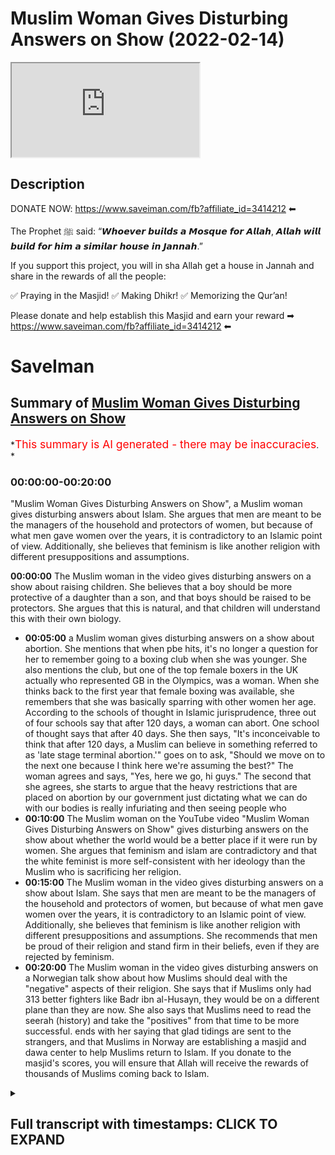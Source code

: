 # Muslim Woman Gives Disturbing Answers on Show (2022-02-14)

<iframe loading='lazy' allow='autoplay' src='https://www.youtube.com/embed/0eUfu5Wrh5E'></iframe>

## Description

DONATE NOW: <https://www.saveiman.com/fb?affiliate_id=3414212> ⬅

The Prophet ﷺ said: “𝙒𝙝𝙤𝙚𝙫𝙚𝙧 𝙗𝙪𝙞𝙡𝙙𝙨 𝙖 𝙈𝙤𝙨𝙦𝙪𝙚 𝙛𝙤𝙧 𝘼𝙡𝙡𝙖𝙝, 𝘼𝙡𝙡𝙖𝙝 𝙬𝙞𝙡𝙡 𝙗𝙪𝙞𝙡𝙙 𝙛𝙤𝙧 𝙝𝙞𝙢 𝙖 𝙨𝙞𝙢𝙞𝙡𝙖𝙧 𝙝𝙤𝙪𝙨𝙚 𝙞𝙣 𝙅𝙖𝙣𝙣𝙖𝙝.”

If you support this project, you will in sha Allah get a house in Jannah and share in the rewards of all the people:

✅ Praying in the Masjid!
✅ Making Dhikr!
✅ Memorizing the Qur’an!

Please donate and help establish this Masjid and earn your reward ➡ <https://www.saveiman.com/fb?affiliate_id=3414212> ⬅

# SaveIman

## Summary of [Muslim Woman Gives Disturbing Answers on Show](https://www.youtube.com/watch?v=0eUfu5Wrh5E)

*<span style="color:red; font-size:125%">This summary is AI generated - there may be inaccuracies</span>. *

### <a onclick="modifyYTiframeseektime('0')">00:00:00-00:20:00</a>

"Muslim Woman Gives Disturbing Answers on Show", a Muslim woman gives disturbing answers about Islam. She argues that men are meant to be the managers of the household and protectors of women, but because of what men gave women over the years, it is contradictory to an Islamic point of view. Additionally, she believes that feminism is like another religion with different presuppositions and assumptions.

**<a onclick="modifyYTiframeseektime('0')">00:00:00</a>** The Muslim woman in the video gives disturbing answers on a show about raising children. She believes that a boy should be more protective of a daughter than a son, and that boys should be raised to be protectors. She argues that this is natural, and that children will understand this with their own biology.

* **<a onclick="modifyYTiframeseektime('300')">00:05:00</a>**  a Muslim woman gives disturbing answers on a show about abortion. She mentions that when pbe hits, it's no longer a question for her to remember going to a boxing club when she was younger. She also mentions the club, but one of the top female boxers in the UK actually who represented GB in the Olympics, was a woman. When she thinks back to the first year that female boxing was available, she remembers that she was basically sparring with other women her age. According to the schools of thought in Islamic jurisprudence, three out of four schools say that after 120 days, a woman can abort. One school of thought says that after 40 days. She then says, "It's inconceivable to think that after 120 days, a Muslim can believe in something referred to as 'late stage terminal abortion.'"  goes on to ask, "Should we move on to the next one because I think here we're assuming the best?" The woman agrees and says, "Yes, here we go, hi guys." The second that she agrees, she starts to argue that the heavy restrictions that are placed on abortion by our government just dictating what we can do with our bodies is really infuriating and then seeing people who
* **<a onclick="modifyYTiframeseektime('600')">00:10:00</a>** The Muslim woman on the YouTube video "Muslim Woman Gives Disturbing Answers on Show" gives disturbing answers on the show about whether the world would be a better place if it were run by women. She argues that feminism and islam are contradictory and that the white feminist is more self-consistent with her ideology than the Muslim who is sacrificing her religion.
* **<a onclick="modifyYTiframeseektime('900')">00:15:00</a>** The Muslim woman in the video gives disturbing answers on a show about Islam. She says that men are meant to be the managers of the household and protectors of women, but because of what men gave women over the years, it is contradictory to an Islamic point of view. Additionally, she believes that feminism is like another religion with different presuppositions and assumptions. She recommends that men be proud of their religion and stand firm in their beliefs, even if they are rejected by feminism.
* **<a onclick="modifyYTiframeseektime('1200')">00:20:00</a>** The Muslim woman in the video gives disturbing answers on a Norwegian talk show about how Muslims should deal with the "negative" aspects of their religion. She says that if Muslims only had 313 better fighters like Badr ibn al-Husayn, they would be on a different plane than they are now. She also says that Muslims need to read the seerah (history) and take the "positives" from that time to be more successful.  ends with her saying that glad tidings are sent to the strangers, and that Muslims in Norway are establishing a masjid and dawa center to help Muslims return to Islam. If you donate to the masjid's scores, you will ensure that Allah will receive the rewards of thousands of Muslims coming back to Islam.

<details><summary><h2>Full transcript with timestamps: CLICK TO EXPAND</h2></summary>

<a onclick="modifyYTiframeseektime('0')">0:00:00</a> muslims in norway are now establishing a  
<a onclick="modifyYTiframeseektime('2')">0:00:02</a> masjid and dawa center to enhance the  
<a onclick="modifyYTiframeseektime('4')">0:00:04</a> norwegian dawah if you donate to this  
<a onclick="modifyYTiframeseektime('6')">0:00:06</a> cause you will ensure allah reap the  
<a onclick="modifyYTiframeseektime('8')">0:00:08</a> rewards of thousands of muslims coming  
<a onclick="modifyYTiframeseektime('11')">0:00:11</a> back to islam and many of those who  
<a onclick="modifyYTiframeseektime('13')">0:00:13</a> become dwight and invite to islam so  
<a onclick="modifyYTiframeseektime('15')">0:00:15</a> click the link and donate now and share  
<a onclick="modifyYTiframeseektime('18')">0:00:18</a> the video for extra rewards  
<a onclick="modifyYTiframeseektime('26')">0:00:26</a> Music  
<a onclick="modifyYTiframeseektime('28')">0:00:28</a> i'm here with big g and a plus  
<a onclick="modifyYTiframeseektime('32')">0:00:32</a> yes okay  
<a onclick="modifyYTiframeseektime('35')">0:00:35</a> and here as well big h of course with  
<a onclick="modifyYTiframeseektime('38')">0:00:38</a> you guys where is he  
<a onclick="modifyYTiframeseektime('40')">0:00:40</a> Laughter  
<a onclick="modifyYTiframeseektime('42')">0:00:42</a> today we're going to be reacting to a  
<a onclick="modifyYTiframeseektime('44')">0:00:44</a> video which i came across which has many  
<a onclick="modifyYTiframeseektime('45')">0:00:45</a> many views uh about seven million  
<a onclick="modifyYTiframeseektime('48')">0:00:48</a> actually i was surprised i didn't come  
<a onclick="modifyYTiframeseektime('49')">0:00:49</a> across this video or that no one sent it  
<a onclick="modifyYTiframeseektime('51')">0:00:51</a> to me before i think we were all  
<a onclick="modifyYTiframeseektime('52')">0:00:52</a> surprised actually because this video  
<a onclick="modifyYTiframeseektime('53')">0:00:53</a> was quite interesting it is actually  
<a onclick="modifyYTiframeseektime('54')">0:00:54</a> yeah not least because there was  
<a onclick="modifyYTiframeseektime('56')">0:00:56</a> actually a muslim representative  
<a onclick="modifyYTiframeseektime('59')">0:00:59</a> did she represent  
<a onclick="modifyYTiframeseektime('60')">0:01:00</a> exactly this is the question right there  
<a onclick="modifyYTiframeseektime('62')">0:01:02</a> was a muslim woman there who at least  
<a onclick="modifyYTiframeseektime('64')">0:01:04</a> looked like a muslim but did not sound  
<a onclick="modifyYTiframeseektime('66')">0:01:06</a> like one  
<a onclick="modifyYTiframeseektime('67')">0:01:07</a> who was answering these questions and  
<a onclick="modifyYTiframeseektime('69')">0:01:09</a> the way this this program works the  
<a onclick="modifyYTiframeseektime('70')">0:01:10</a> spectrum is that they've asked these  
<a onclick="modifyYTiframeseektime('72')">0:01:12</a> questions and then they would stand  
<a onclick="modifyYTiframeseektime('74')">0:01:14</a> on a spectrum  
<a onclick="modifyYTiframeseektime('75')">0:01:15</a> okay on whether they agree  
<a onclick="modifyYTiframeseektime('78')">0:01:18</a> or to what extent they agree and or  
<a onclick="modifyYTiframeseektime('79')">0:01:19</a> disagree  
<a onclick="modifyYTiframeseektime('80')">0:01:20</a> and so there are there are a few  
<a onclick="modifyYTiframeseektime('82')">0:01:22</a> questions here that were asked i think  
<a onclick="modifyYTiframeseektime('83')">0:01:23</a> which are person into the public  
<a onclick="modifyYTiframeseektime('84')">0:01:24</a> discourse which we want to react to so  
<a onclick="modifyYTiframeseektime('87')">0:01:27</a> let's let's look at the first thing  
<a onclick="modifyYTiframeseektime('89')">0:01:29</a> that i i felt was um  
<a onclick="modifyYTiframeseektime('92')">0:01:32</a> pretty important  
<a onclick="modifyYTiframeseektime('95')">0:01:35</a> i actually don't want kids but if i were  
<a onclick="modifyYTiframeseektime('97')">0:01:37</a> to decide to do that i would want them  
<a onclick="modifyYTiframeseektime('100')">0:01:40</a> to to grow up in that environment where  
<a onclick="modifyYTiframeseektime('102')">0:01:42</a> there's no difference between you two  
<a onclick="modifyYTiframeseektime('104')">0:01:44</a> you don't have like a curfew that she  
<a onclick="modifyYTiframeseektime('106')">0:01:46</a> doesn't have or vice versa so hijab what  
<a onclick="modifyYTiframeseektime('109')">0:01:49</a> do you think about that because that's  
<a onclick="modifyYTiframeseektime('109')">0:01:49</a> something a bit you know i would say  
<a onclick="modifyYTiframeseektime('111')">0:01:51</a> well close to all of our hearts but you  
<a onclick="modifyYTiframeseektime('113')">0:01:53</a> know to see a muslim woman um saying  
<a onclick="modifyYTiframeseektime('115')">0:01:55</a> what she said or moving to where she  
<a onclick="modifyYTiframeseektime('117')">0:01:57</a> moved was it the right move  
<a onclick="modifyYTiframeseektime('118')">0:01:58</a> no i don't i don't think it was the  
<a onclick="modifyYTiframeseektime('120')">0:02:00</a> right move but um we can employ hosni  
<a onclick="modifyYTiframeseektime('122')">0:02:02</a> van here or the  
<a onclick="modifyYTiframeseektime('123')">0:02:03</a> thinking good because at this point in  
<a onclick="modifyYTiframeseektime('125')">0:02:05</a> time you can see that generically i mean  
<a onclick="modifyYTiframeseektime('128')">0:02:08</a> when you're raising boys and girls there  
<a onclick="modifyYTiframeseektime('129')">0:02:09</a> are not that many differences in the way  
<a onclick="modifyYTiframeseektime('131')">0:02:11</a> that you're going to raise both of them  
<a onclick="modifyYTiframeseektime('132')">0:02:12</a> in fact there are many rules in islam  
<a onclick="modifyYTiframeseektime('134')">0:02:14</a> which indicate that you should be equal  
<a onclick="modifyYTiframeseektime('136')">0:02:16</a> in gifts  
<a onclick="modifyYTiframeseektime('137')">0:02:17</a> and time spent and your love that you  
<a onclick="modifyYTiframeseektime('139')">0:02:19</a> have for both boys and girls so  
<a onclick="modifyYTiframeseektime('141')">0:02:21</a> generically i mean  
<a onclick="modifyYTiframeseektime('142')">0:02:22</a> uh i don't think it's wrong however  
<a onclick="modifyYTiframeseektime('144')">0:02:24</a> there are obviously differences  
<a onclick="modifyYTiframeseektime('146')">0:02:26</a> especially as boys and girls become  
<a onclick="modifyYTiframeseektime('148')">0:02:28</a> closer to puberty  
<a onclick="modifyYTiframeseektime('149')">0:02:29</a> and become closer to adulthood so  
<a onclick="modifyYTiframeseektime('152')">0:02:32</a> that's what i would say like for for  
<a onclick="modifyYTiframeseektime('153')">0:02:33</a> instance  
<a onclick="modifyYTiframeseektime('155')">0:02:35</a> a boy now who's becoming a man has to  
<a onclick="modifyYTiframeseektime('158')">0:02:38</a> start thinking about protection the  
<a onclick="modifyYTiframeseektime('159')">0:02:39</a> protective role that they would have  
<a onclick="modifyYTiframeseektime('162')">0:02:42</a> this is something we believe in we  
<a onclick="modifyYTiframeseektime('163')">0:02:43</a> believe that for example a boy a son and  
<a onclick="modifyYTiframeseektime('165')">0:02:45</a> a daughter  
<a onclick="modifyYTiframeseektime('166')">0:02:46</a> knowing that the son has advantages  
<a onclick="modifyYTiframeseektime('169')">0:02:49</a> which are anatomical in nature  
<a onclick="modifyYTiframeseektime('171')">0:02:51</a> clearly you would you would guide the  
<a onclick="modifyYTiframeseektime('172')">0:02:52</a> sun to be protective of over the  
<a onclick="modifyYTiframeseektime('174')">0:02:54</a> daughter in a way that you wouldn't tell  
<a onclick="modifyYTiframeseektime('176')">0:02:56</a> the daughter to be protective over the  
<a onclick="modifyYTiframeseektime('178')">0:02:58</a> sun i don't know how to accent do you  
<a onclick="modifyYTiframeseektime('180')">0:03:00</a> agree with uh with that no exactly even  
<a onclick="modifyYTiframeseektime('182')">0:03:02</a> biologically that follows you know i've  
<a onclick="modifyYTiframeseektime('184')">0:03:04</a> had a discussion with feminists in the  
<a onclick="modifyYTiframeseektime('185')">0:03:05</a> park as well you know it's it's it's sad  
<a onclick="modifyYTiframeseektime('187')">0:03:07</a> you know for them to deny their own  
<a onclick="modifyYTiframeseektime('188')">0:03:08</a> biology you know and we're not talking  
<a onclick="modifyYTiframeseektime('190')">0:03:10</a> about exceptions they'll come and say oh  
<a onclick="modifyYTiframeseektime('191')">0:03:11</a> but if there's a woman that's a  
<a onclick="modifyYTiframeseektime('192')">0:03:12</a> kickboxer we're not talking about that  
<a onclick="modifyYTiframeseektime('193')">0:03:13</a> you know it's it's the duty of the male  
<a onclick="modifyYTiframeseektime('196')">0:03:16</a> and like allah says men are the  
<a onclick="modifyYTiframeseektime('197')">0:03:17</a> maintainers and practices of women  
<a onclick="modifyYTiframeseektime('198')">0:03:18</a> period if the one who created me said  
<a onclick="modifyYTiframeseektime('200')">0:03:20</a> that there's there's nothing else that  
<a onclick="modifyYTiframeseektime('201')">0:03:21</a> needs to be loved that's what i was  
<a onclick="modifyYTiframeseektime('203')">0:03:23</a> saying without delving in too much  
<a onclick="modifyYTiframeseektime('206')">0:03:26</a> yeah i was gonna say that if if i was to  
<a onclick="modifyYTiframeseektime('209')">0:03:29</a> push back and play devil's advocate i  
<a onclick="modifyYTiframeseektime('212')">0:03:32</a> would say okay but here we're talking  
<a onclick="modifyYTiframeseektime('214')">0:03:34</a> about kids  
<a onclick="modifyYTiframeseektime('215')">0:03:35</a> should you not be bringing them all up  
<a onclick="modifyYTiframeseektime('217')">0:03:37</a> as protectors should they not all be  
<a onclick="modifyYTiframeseektime('220')">0:03:40</a> exposed to that no what's the definition  
<a onclick="modifyYTiframeseektime('221')">0:03:41</a> protected  
<a onclick="modifyYTiframeseektime('222')">0:03:42</a> look firstly if i have a daughter and  
<a onclick="modifyYTiframeseektime('224')">0:03:44</a> have a son i'll both tell them both how  
<a onclick="modifyYTiframeseektime('227')">0:03:47</a> to protect myself and i'm sure even your  
<a onclick="modifyYTiframeseektime('229')">0:03:49</a> could you send them to bjj you know so  
<a onclick="modifyYTiframeseektime('232')">0:03:52</a> even though you're  
<a onclick="modifyYTiframeseektime('233')">0:03:53</a> against this but in your life you  
<a onclick="modifyYTiframeseektime('235')">0:03:55</a> practice like you take your daughter and  
<a onclick="modifyYTiframeseektime('237')">0:03:57</a> your son to bjj however let's be real  
<a onclick="modifyYTiframeseektime('239')">0:03:59</a> here that when they grow up yeah that we  
<a onclick="modifyYTiframeseektime('241')">0:04:01</a> need to be real with them and tell them  
<a onclick="modifyYTiframeseektime('243')">0:04:03</a> you know and i'm sure they would realize  
<a onclick="modifyYTiframeseektime('244')">0:04:04</a> that with their own biology they'll  
<a onclick="modifyYTiframeseektime('245')">0:04:05</a> understand that a man is tend to be more  
<a onclick="modifyYTiframeseektime('247')">0:04:07</a> stronger and their brother is there to  
<a onclick="modifyYTiframeseektime('248')">0:04:08</a> protect you  
<a onclick="modifyYTiframeseektime('249')">0:04:09</a> why should we be afraid of that that's  
<a onclick="modifyYTiframeseektime('251')">0:04:11</a> why i would say that and you know on  
<a onclick="modifyYTiframeseektime('252')">0:04:12</a> this point you know i take my child to i  
<a onclick="modifyYTiframeseektime('255')">0:04:15</a> would do we do everything with like in  
<a onclick="modifyYTiframeseektime('257')">0:04:17</a> terms of self defense my two i've got  
<a onclick="modifyYTiframeseektime('258')">0:04:18</a> two daughters as you know but the thing  
<a onclick="modifyYTiframeseektime('261')">0:04:21</a> is  
<a onclick="modifyYTiframeseektime('262')">0:04:22</a> i do that now when she's very young and  
<a onclick="modifyYTiframeseektime('264')">0:04:24</a> prepubescent and the same thing with my  
<a onclick="modifyYTiframeseektime('266')">0:04:26</a> son but the moment puberty kicks in i  
<a onclick="modifyYTiframeseektime('268')">0:04:28</a> mean people don't realize the effect of  
<a onclick="modifyYTiframeseektime('269')">0:04:29</a> testosterone when testosterone comes  
<a onclick="modifyYTiframeseektime('272')">0:04:32</a> into the picture i mean it's changing it  
<a onclick="modifyYTiframeseektime('275')">0:04:35</a> actually increases muscle mass by up to  
<a onclick="modifyYTiframeseektime('277')">0:04:37</a> fifty percent  
<a onclick="modifyYTiframeseektime('279')">0:04:39</a> fifty five zero percent  
<a onclick="modifyYTiframeseektime('281')">0:04:41</a> so now you know this is very interesting  
<a onclick="modifyYTiframeseektime('285')">0:04:45</a> you see children right when they grow  
<a onclick="modifyYTiframeseektime('287')">0:04:47</a> older and you see how like for example  
<a onclick="modifyYTiframeseektime('289')">0:04:49</a> girls versus boys before the pubescent  
<a onclick="modifyYTiframeseektime('291')">0:04:51</a> stage girls can sometimes really  
<a onclick="modifyYTiframeseektime('293')">0:04:53</a> dominate boys because they don't there's  
<a onclick="modifyYTiframeseektime('295')">0:04:55</a> no like testosterone advantage and these  
<a onclick="modifyYTiframeseektime('298')">0:04:58</a> kind of things you see that very it's  
<a onclick="modifyYTiframeseektime('299')">0:04:59</a> very often um very common but then when  
<a onclick="modifyYTiframeseektime('302')">0:05:02</a> when pbe hits that's no longer a  
<a onclick="modifyYTiframeseektime('303')">0:05:03</a> question i remember i remember going to  
<a onclick="modifyYTiframeseektime('305')">0:05:05</a> a boxing club when i was younger i want  
<a onclick="modifyYTiframeseektime('306')">0:05:06</a> to mention the club but one of the top  
<a onclick="modifyYTiframeseektime('308')">0:05:08</a> female boxers in the uk actually who  
<a onclick="modifyYTiframeseektime('310')">0:05:10</a> represented gb in  
<a onclick="modifyYTiframeseektime('312')">0:05:12</a> the olympics okay  
<a onclick="modifyYTiframeseektime('314')">0:05:14</a> when i think the first year they had  
<a onclick="modifyYTiframeseektime('316')">0:05:16</a> female boxing yeah  
<a onclick="modifyYTiframeseektime('318')">0:05:18</a> she was basically sparring she was a  
<a onclick="modifyYTiframeseektime('320')">0:05:20</a> woman she was part of the 14 year old  
<a onclick="modifyYTiframeseektime('321')">0:05:21</a> boys  
<a onclick="modifyYTiframeseektime('323')">0:05:23</a> 13 14 year olds yeah eights and your  
<a onclick="modifyYTiframeseektime('324')">0:05:24</a> nines she would be inconceivable to put  
<a onclick="modifyYTiframeseektime('327')">0:05:27</a> her in with you know a 21 year old or  
<a onclick="modifyYTiframeseektime('330')">0:05:30</a> something like that  
<a onclick="modifyYTiframeseektime('332')">0:05:32</a> who's her weight or equal weight because  
<a onclick="modifyYTiframeseektime('334')">0:05:34</a> the advantages are so well described  
<a onclick="modifyYTiframeseektime('336')">0:05:36</a> then everyone knows in in that industry  
<a onclick="modifyYTiframeseektime('338')">0:05:38</a> that it would be so disadvantageous for  
<a onclick="modifyYTiframeseektime('339')">0:05:39</a> them okay should we move on to the next  
<a onclick="modifyYTiframeseektime('341')">0:05:41</a> one because i think here we're assuming  
<a onclick="modifyYTiframeseektime('342')">0:05:42</a> the best  
<a onclick="modifyYTiframeseektime('353')">0:05:53</a> oh here we go hi guys  
<a onclick="modifyYTiframeseektime('358')">0:05:58</a> second that i agree with that statement  
<a onclick="modifyYTiframeseektime('360')">0:06:00</a> but i feel like the heavy restrictions  
<a onclick="modifyYTiframeseektime('363')">0:06:03</a> that are placed on it by our government  
<a onclick="modifyYTiframeseektime('365')">0:06:05</a> just dictating what we can do with our  
<a onclick="modifyYTiframeseektime('366')">0:06:06</a> bodies is really infuriating and then  
<a onclick="modifyYTiframeseektime('368')">0:06:08</a> seeing people who have kids and resent  
<a onclick="modifyYTiframeseektime('370')">0:06:10</a> it for the rest of their lives and  
<a onclick="modifyYTiframeseektime('372')">0:06:12</a> raising children that they never wanted  
<a onclick="modifyYTiframeseektime('374')">0:06:14</a> it's frustrating and so do you think  
<a onclick="modifyYTiframeseektime('376')">0:06:16</a> that those parents that are struggling  
<a onclick="modifyYTiframeseektime('378')">0:06:18</a> with raising their children that they  
<a onclick="modifyYTiframeseektime('379')">0:06:19</a> didn't have the option for adoption or  
<a onclick="modifyYTiframeseektime('382')">0:06:22</a> other ways it depends like for a lot of  
<a onclick="modifyYTiframeseektime('385')">0:06:25</a> cultures adoption is not okay so as you  
<a onclick="modifyYTiframeseektime('387')">0:06:27</a> guys saw she was strongly agreeing with  
<a onclick="modifyYTiframeseektime('390')">0:06:30</a> abortion but we know this just to make  
<a onclick="modifyYTiframeseektime('391')">0:06:31</a> this clear  
<a onclick="modifyYTiframeseektime('392')">0:06:32</a> that according to the the schools of  
<a onclick="modifyYTiframeseektime('394')">0:06:34</a> thought in islamic jurisprudence three  
<a onclick="modifyYTiframeseektime('396')">0:06:36</a> out of four schools say  
<a onclick="modifyYTiframeseektime('398')">0:06:38</a> that after 120 days i mean up to 120  
<a onclick="modifyYTiframeseektime('401')">0:06:41</a> days you can abort  
<a onclick="modifyYTiframeseektime('403')">0:06:43</a> in certain circumstances not not all  
<a onclick="modifyYTiframeseektime('405')">0:06:45</a> circumstances and one school of thought  
<a onclick="modifyYTiframeseektime('407')">0:06:47</a> says 40 days  
<a onclick="modifyYTiframeseektime('408')">0:06:48</a> it's inconceivable to think that after  
<a onclick="modifyYTiframeseektime('411')">0:06:51</a> 120 days that a muslim  
<a onclick="modifyYTiframeseektime('414')">0:06:54</a> can believe in something referred to as  
<a onclick="modifyYTiframeseektime('416')">0:06:56</a> late stage terminal abortion  
<a onclick="modifyYTiframeseektime('419')">0:06:59</a> which is as you know in in america in  
<a onclick="modifyYTiframeseektime('422')">0:07:02</a> different parts of the western world and  
<a onclick="modifyYTiframeseektime('423')">0:07:03</a> different parts of the world can go up  
<a onclick="modifyYTiframeseektime('425')">0:07:05</a> to six months which if you've ever seen  
<a onclick="modifyYTiframeseektime('427')">0:07:07</a> a child a child can survive in six  
<a onclick="modifyYTiframeseektime('429')">0:07:09</a> months the way they take and we couldn't  
<a onclick="modifyYTiframeseektime('431')">0:07:11</a> even put this like as a picture of you  
<a onclick="modifyYTiframeseektime('433')">0:07:13</a> know a video how they actually extract  
<a onclick="modifyYTiframeseektime('436')">0:07:16</a> and cut up a baby that's five months old  
<a onclick="modifyYTiframeseektime('438')">0:07:18</a> literally a viable child a viable when i  
<a onclick="modifyYTiframeseektime('441')">0:07:21</a> say viable i'm talking about living it  
<a onclick="modifyYTiframeseektime('443')">0:07:23</a> has a pulse it has a heart it has organs  
<a onclick="modifyYTiframeseektime('445')">0:07:25</a> it has a brain it can  
<a onclick="modifyYTiframeseektime('448')">0:07:28</a> it can  
<a onclick="modifyYTiframeseektime('448')">0:07:28</a> it has a nervous system you killed this  
<a onclick="modifyYTiframeseektime('451')">0:07:31</a> child practically  
<a onclick="modifyYTiframeseektime('453')">0:07:33</a> you're saying that a woman should have  
<a onclick="modifyYTiframeseektime('454')">0:07:34</a> the right to do this  
<a onclick="modifyYTiframeseektime('456')">0:07:36</a> on what grounds do you think this is  
<a onclick="modifyYTiframeseektime('457')">0:07:37</a> commensurate with the islamic teaching  
<a onclick="modifyYTiframeseektime('459')">0:07:39</a> to be honest i believe this it's it's  
<a onclick="modifyYTiframeseektime('460')">0:07:40</a> just based on nothing no rationale no  
<a onclick="modifyYTiframeseektime('462')">0:07:42</a> logic it's just basically  
<a onclick="modifyYTiframeseektime('464')">0:07:44</a> i see an insecure muslim woman yeah  
<a onclick="modifyYTiframeseektime('467')">0:07:47</a> who's dominated uh yes you know with  
<a onclick="modifyYTiframeseektime('469')">0:07:49</a> ideologically yeah in the west yes and  
<a onclick="modifyYTiframeseektime('471')">0:07:51</a> she's just basically  
<a onclick="modifyYTiframeseektime('473')">0:07:53</a> like she's just saying you know i'm here  
<a onclick="modifyYTiframeseektime('474')">0:07:54</a> do wherever you like me and wherever you  
<a onclick="modifyYTiframeseektime('476')">0:07:56</a> go i'm to follow you that's what i see  
<a onclick="modifyYTiframeseektime('478')">0:07:58</a> because there is no way if i sat that  
<a onclick="modifyYTiframeseektime('479')">0:07:59</a> sister down i said do you genuinely  
<a onclick="modifyYTiframeseektime('481')">0:08:01</a> believe this she would say to me  
<a onclick="modifyYTiframeseektime('483')">0:08:03</a> i hope she would say to me no like i  
<a onclick="modifyYTiframeseektime('484')">0:08:04</a> don't even know if i can say that she  
<a onclick="modifyYTiframeseektime('486')">0:08:06</a> will say no and i hope she will say no  
<a onclick="modifyYTiframeseektime('488')">0:08:08</a> but the thing is here how could you can  
<a onclick="modifyYTiframeseektime('489')">0:08:09</a> you imagine this sister she's going to  
<a onclick="modifyYTiframeseektime('491')">0:08:11</a> watch this i don't know if you have kids  
<a onclick="modifyYTiframeseektime('493')">0:08:13</a> imagine you have a child and i want you  
<a onclick="modifyYTiframeseektime('495')">0:08:15</a> to look at that child after you after  
<a onclick="modifyYTiframeseektime('497')">0:08:17</a> you look at that child i want you to  
<a onclick="modifyYTiframeseektime('498')">0:08:18</a> look at that child and say you know what  
<a onclick="modifyYTiframeseektime('500')">0:08:20</a> your sibling  
<a onclick="modifyYTiframeseektime('502')">0:08:22</a> imagine bro  
<a onclick="modifyYTiframeseektime('503')">0:08:23</a> they were ripped piece by piece piece by  
<a onclick="modifyYTiframeseektime('506')">0:08:26</a> piece because we need to put this into  
<a onclick="modifyYTiframeseektime('508')">0:08:28</a> perspective when you come in and say oh  
<a onclick="modifyYTiframeseektime('509')">0:08:29</a> that's wrong no no look at your child  
<a onclick="modifyYTiframeseektime('511')">0:08:31</a> and say and if you did ever do abortion  
<a onclick="modifyYTiframeseektime('513')">0:08:33</a> may allah forgive you and repent look at  
<a onclick="modifyYTiframeseektime('515')">0:08:35</a> your child and say one of your siblings  
<a onclick="modifyYTiframeseektime('517')">0:08:37</a> that died  
<a onclick="modifyYTiframeseektime('519')">0:08:39</a> or killed not died killed and bit by lib  
<a onclick="modifyYTiframeseektime('522')">0:08:42</a> limb by limb and we ripped them into  
<a onclick="modifyYTiframeseektime('524')">0:08:44</a> pieces  
<a onclick="modifyYTiframeseektime('526')">0:08:46</a> you're not talking about early abortion  
<a onclick="modifyYTiframeseektime('527')">0:08:47</a> yeah  
<a onclick="modifyYTiframeseektime('528')">0:08:48</a> no we're talking about five months yes  
<a onclick="modifyYTiframeseektime('530')">0:08:50</a> but she's she's saying totally agree  
<a onclick="modifyYTiframeseektime('531')">0:08:51</a> about her and the question is very clear  
<a onclick="modifyYTiframeseektime('533')">0:08:53</a> so yes so  
<a onclick="modifyYTiframeseektime('535')">0:08:55</a> limb by limb you've literally killed  
<a onclick="modifyYTiframeseektime('537')">0:08:57</a> your own child you've killed your own  
<a onclick="modifyYTiframeseektime('538')">0:08:58</a> child so you should  
<a onclick="modifyYTiframeseektime('540')">0:09:00</a> bring up the child and say this is what  
<a onclick="modifyYTiframeseektime('542')">0:09:02</a> i did to your sibling would you do that  
<a onclick="modifyYTiframeseektime('547')">0:09:07</a> the quran states that when the child  
<a onclick="modifyYTiframeseektime('549')">0:09:09</a> that the female interestingly  
<a onclick="modifyYTiframeseektime('551')">0:09:11</a> female infanticide that the quran is  
<a onclick="modifyYTiframeseektime('553')">0:09:13</a> against when the female child  
<a onclick="modifyYTiframeseektime('555')">0:09:15</a> says for what for what sin did i what  
<a onclick="modifyYTiframeseektime('558')">0:09:18</a> did you kill me for yes yes  
<a onclick="modifyYTiframeseektime('562')">0:09:22</a> Music  
<a onclick="modifyYTiframeseektime('564')">0:09:24</a> what did you kill me for feminism  
<a onclick="modifyYTiframeseektime('565')">0:09:25</a> exactly no no no no no what did you kill  
<a onclick="modifyYTiframeseektime('566')">0:09:26</a> me can you watch under the judgement  
<a onclick="modifyYTiframeseektime('568')">0:09:28</a> what did you kill me for uh for uh an  
<a onclick="modifyYTiframeseektime('570')">0:09:30</a> ideology because i was insecure  
<a onclick="modifyYTiframeseektime('574')">0:09:34</a> i think what's interesting here is the  
<a onclick="modifyYTiframeseektime('576')">0:09:36</a> the slogan they use is my body my choice  
<a onclick="modifyYTiframeseektime('579')">0:09:39</a> but absolutely your body it's not your  
<a onclick="modifyYTiframeseektime('580')">0:09:40</a> body  
<a onclick="modifyYTiframeseektime('582')">0:09:42</a> it's my body one bro one brother made a  
<a onclick="modifyYTiframeseektime('584')">0:09:44</a> very good choice  
<a onclick="modifyYTiframeseektime('585')">0:09:45</a> not choice he made a very good point and  
<a onclick="modifyYTiframeseektime('587')">0:09:47</a> he said  
<a onclick="modifyYTiframeseektime('588')">0:09:48</a> that puts the whole kind of impetus on  
<a onclick="modifyYTiframeseektime('590')">0:09:50</a> the past person themselves but they're  
<a onclick="modifyYTiframeseektime('592')">0:09:52</a> not the only one that's responsible or  
<a onclick="modifyYTiframeseektime('595')">0:09:55</a> affected by that decision exactly that's  
<a onclick="modifyYTiframeseektime('596')">0:09:56</a> right what about the choice of the  
<a onclick="modifyYTiframeseektime('598')">0:09:58</a> father what about the choice of the  
<a onclick="modifyYTiframeseektime('600')">0:10:00</a> grandfather about the choice of the  
<a onclick="modifyYTiframeseektime('601')">0:10:01</a> family these sorts of things it's like  
<a onclick="modifyYTiframeseektime('603')">0:10:03</a> you mentioned about human rights it's  
<a onclick="modifyYTiframeseektime('605')">0:10:05</a> all about  
<a onclick="modifyYTiframeseektime('606')">0:10:06</a> what you owed and not what you owe and  
<a onclick="modifyYTiframeseektime('609')">0:10:09</a> that's one of the issues that we have  
<a onclick="modifyYTiframeseektime('610')">0:10:10</a> with this that's point number one point  
<a onclick="modifyYTiframeseektime('611')">0:10:11</a> number two even  
<a onclick="modifyYTiframeseektime('613')">0:10:13</a> ronaldo himself he was one of the  
<a onclick="modifyYTiframeseektime('615')">0:10:15</a> children and he mentions this in his  
<a onclick="modifyYTiframeseektime('618')">0:10:18</a> documentary that he was supposed to be  
<a onclick="modifyYTiframeseektime('619')">0:10:19</a> aborted he was supposed to be gone but  
<a onclick="modifyYTiframeseektime('622')">0:10:22</a> if we didn't have ronaldo then we  
<a onclick="modifyYTiframeseektime('624')">0:10:24</a> wouldn't have such a a  
<a onclick="modifyYTiframeseektime('627')">0:10:27</a> a football star that people look up to  
<a onclick="modifyYTiframeseektime('629')">0:10:29</a> because he doesn't have tattoos he  
<a onclick="modifyYTiframeseektime('631')">0:10:31</a> doesn't drink alcohol you know he looks  
<a onclick="modifyYTiframeseektime('634')">0:10:34</a> after his family and and somebody that  
<a onclick="modifyYTiframeseektime('636')">0:10:36</a> is i'm not saying the best of role  
<a onclick="modifyYTiframeseektime('637')">0:10:37</a> models but i'm saying he's better than  
<a onclick="modifyYTiframeseektime('639')">0:10:39</a> most  
<a onclick="modifyYTiframeseektime('640')">0:10:40</a> so these two things i think uh  
<a onclick="modifyYTiframeseektime('643')">0:10:43</a> are very important things to reflect  
<a onclick="modifyYTiframeseektime('645')">0:10:45</a> about but you you wanted to say  
<a onclick="modifyYTiframeseektime('646')">0:10:46</a> something about my body and my choice i  
<a onclick="modifyYTiframeseektime('648')">0:10:48</a> forget this is my body my choice no so  
<a onclick="modifyYTiframeseektime('650')">0:10:50</a> we we are created by allah and we belong  
<a onclick="modifyYTiframeseektime('652')">0:10:52</a> to allah simple as that yeah this again  
<a onclick="modifyYTiframeseektime('653')">0:10:53</a> it's it's a matter of akida bro and  
<a onclick="modifyYTiframeseektime('655')">0:10:55</a> having tawakon and allah because when  
<a onclick="modifyYTiframeseektime('657')">0:10:57</a> you're aborting this child again it's a  
<a onclick="modifyYTiframeseektime('659')">0:10:59</a> lack of  
<a onclick="modifyYTiframeseektime('660')">0:11:00</a> because if your thinking is i can't look  
<a onclick="modifyYTiframeseektime('662')">0:11:02</a> after them okay allah says in the quran  
<a onclick="modifyYTiframeseektime('664')">0:11:04</a> he is the one that provides one life all  
<a onclick="modifyYTiframeseektime('666')">0:11:06</a> these issues linked to tawheed and his  
<a onclick="modifyYTiframeseektime('669')">0:11:09</a> mainly  
<a onclick="modifyYTiframeseektime('670')">0:11:10</a> not trusting having trust in allah  
<a onclick="modifyYTiframeseektime('673')">0:11:13</a> knowing that he's the creator that  
<a onclick="modifyYTiframeseektime('674')">0:11:14</a> created the heavens and the earth that  
<a onclick="modifyYTiframeseektime('675')">0:11:15</a> he can provide for you it's not deep  
<a onclick="modifyYTiframeseektime('677')">0:11:17</a> well  
<a onclick="modifyYTiframeseektime('678')">0:11:18</a> it's an insulin can you imagine the one  
<a onclick="modifyYTiframeseektime('679')">0:11:19</a> who created the heavens do you believe  
<a onclick="modifyYTiframeseektime('680')">0:11:20</a> in him yeah i do but do you believe it  
<a onclick="modifyYTiframeseektime('682')">0:11:22</a> can provide for you uh what an insult  
<a onclick="modifyYTiframeseektime('684')">0:11:24</a> what's an insult there's there's also  
<a onclick="modifyYTiframeseektime('686')">0:11:26</a> another thing that needs to be  
<a onclick="modifyYTiframeseektime('688')">0:11:28</a> understood here they might say you know  
<a onclick="modifyYTiframeseektime('689')">0:11:29</a> what she's just um she's just a woman  
<a onclick="modifyYTiframeseektime('691')">0:11:31</a> you know leave her alone  
<a onclick="modifyYTiframeseektime('695')">0:11:35</a> the thing is there's two types of  
<a onclick="modifyYTiframeseektime('697')">0:11:37</a> muslims that can go on a show like that  
<a onclick="modifyYTiframeseektime('698')">0:11:38</a> one without hijab that people will  
<a onclick="modifyYTiframeseektime('700')">0:11:40</a> assume certain things let's face it we  
<a onclick="modifyYTiframeseektime('702')">0:11:42</a> do live in a society where we judge by  
<a onclick="modifyYTiframeseektime('705')">0:11:45</a> what's apparent whether it's right right  
<a onclick="modifyYTiframeseektime('707')">0:11:47</a> or whether it's wrong if somebody sees a  
<a onclick="modifyYTiframeseektime('709')">0:11:49</a> hijabi woman on there and they're not  
<a onclick="modifyYTiframeseektime('711')">0:11:51</a> that exposed to islam they will assume  
<a onclick="modifyYTiframeseektime('713')">0:11:53</a> that that is the orthodox opinion of  
<a onclick="modifyYTiframeseektime('716')">0:11:56</a> islam so you're saying that there is a  
<a onclick="modifyYTiframeseektime('718')">0:11:58</a> cut of age and you're saying three  
<a onclick="modifyYTiframeseektime('719')">0:11:59</a> months now you could argue maybe she  
<a onclick="modifyYTiframeseektime('721')">0:12:01</a> knew that maybe she didn't know that  
<a onclick="modifyYTiframeseektime('723')">0:12:03</a> four months but with all due respect  
<a onclick="modifyYTiframeseektime('725')">0:12:05</a> like if she didn't know that and she  
<a onclick="modifyYTiframeseektime('726')">0:12:06</a> knows she's the only hijabi on that show  
<a onclick="modifyYTiframeseektime('728')">0:12:08</a> it's a big channel she has a  
<a onclick="modifyYTiframeseektime('730')">0:12:10</a> responsibility to say and represent her  
<a onclick="modifyYTiframeseektime('733')">0:12:13</a> religion because she's wearing the  
<a onclick="modifyYTiframeseektime('734')">0:12:14</a> attire if you're wearing the attire of a  
<a onclick="modifyYTiframeseektime('736')">0:12:16</a> policewoman and then somebody asks you  
<a onclick="modifyYTiframeseektime('738')">0:12:18</a> law and you get the law wrong you can't  
<a onclick="modifyYTiframeseektime('740')">0:12:20</a> say hey don't judge me by the way i look  
<a onclick="modifyYTiframeseektime('742')">0:12:22</a> so she's she is responsible and she does  
<a onclick="modifyYTiframeseektime('745')">0:12:25</a> need to be sensible about these things  
<a onclick="modifyYTiframeseektime('747')">0:12:27</a> even if you make the argument that maybe  
<a onclick="modifyYTiframeseektime('749')">0:12:29</a> it was cut out maybe this may be that  
<a onclick="modifyYTiframeseektime('750')">0:12:30</a> she should you know ensure that her  
<a onclick="modifyYTiframeseektime('752')">0:12:32</a> religion is represented well i think  
<a onclick="modifyYTiframeseektime('755')">0:12:35</a> with her the thing is what is most  
<a onclick="modifyYTiframeseektime('757')">0:12:37</a> despicable  
<a onclick="modifyYTiframeseektime('758')">0:12:38</a> about her  
<a onclick="modifyYTiframeseektime('760')">0:12:40</a> kind of  
<a onclick="modifyYTiframeseektime('761')">0:12:41</a> portrayal of islam or lack thereof  
<a onclick="modifyYTiframeseektime('763')">0:12:43</a> actually to be honest with you is the  
<a onclick="modifyYTiframeseektime('765')">0:12:45</a> fact that she's being so inconsistent  
<a onclick="modifyYTiframeseektime('767')">0:12:47</a> with her worldview  
<a onclick="modifyYTiframeseektime('769')">0:12:49</a> look she's representing islam through  
<a onclick="modifyYTiframeseektime('771')">0:12:51</a> her attire like you've mentioned  
<a onclick="modifyYTiframeseektime('773')">0:12:53</a> and she's meant to represent a muslim  
<a onclick="modifyYTiframeseektime('775')">0:12:55</a> voice on the show yeah she all she's  
<a onclick="modifyYTiframeseektime('778')">0:12:58</a> doing is spouting left-wing propaganda  
<a onclick="modifyYTiframeseektime('781')">0:13:01</a> second word feminism  
<a onclick="modifyYTiframeseektime('782')">0:13:02</a> this is not a representation of what  
<a onclick="modifyYTiframeseektime('784')">0:13:04</a> muslims believe and she's not  
<a onclick="modifyYTiframeseektime('786')">0:13:06</a> self-consistent with islam she's trying  
<a onclick="modifyYTiframeseektime('788')">0:13:08</a> to bring two opposing ideologies  
<a onclick="modifyYTiframeseektime('790')">0:13:10</a> together second wave feminism and islam  
<a onclick="modifyYTiframeseektime('793')">0:13:13</a> and it's just looking wrong first of all  
<a onclick="modifyYTiframeseektime('795')">0:13:15</a> i want to i want to show one thing okay  
<a onclick="modifyYTiframeseektime('797')">0:13:17</a> they asked a question which is  
<a onclick="modifyYTiframeseektime('799')">0:13:19</a> that do they believe that the world  
<a onclick="modifyYTiframeseektime('801')">0:13:21</a> would be a better place if it's run by  
<a onclick="modifyYTiframeseektime('802')">0:13:22</a> women yeah  
<a onclick="modifyYTiframeseektime('803')">0:13:23</a> and look where she stands on the on  
<a onclick="modifyYTiframeseektime('805')">0:13:25</a> there she doesn't have a strong stance  
<a onclick="modifyYTiframeseektime('807')">0:13:27</a> but look where she stands as well but  
<a onclick="modifyYTiframeseektime('809')">0:13:29</a> then look at the contribution i want to  
<a onclick="modifyYTiframeseektime('811')">0:13:31</a> focus on the contribution of the white  
<a onclick="modifyYTiframeseektime('813')">0:13:33</a> feminists white feminists because i  
<a onclick="modifyYTiframeseektime('815')">0:13:35</a> actually think it was a very good  
<a onclick="modifyYTiframeseektime('817')">0:13:37</a> contribution from within her own  
<a onclick="modifyYTiframeseektime('818')">0:13:38</a> paradigm  
<a onclick="modifyYTiframeseektime('820')">0:13:40</a> how is that any different than saying i  
<a onclick="modifyYTiframeseektime('821')">0:13:41</a> believe that the world would be better  
<a onclick="modifyYTiframeseektime('823')">0:13:43</a> if it were run by men like if we're  
<a onclick="modifyYTiframeseektime('825')">0:13:45</a> going to say that on this token we get  
<a onclick="modifyYTiframeseektime('826')">0:13:46</a> that on that token that's not even  
<a onclick="modifyYTiframeseektime('828')">0:13:48</a> balanced at all now if you compare that  
<a onclick="modifyYTiframeseektime('830')">0:13:50</a> with the muslims contribution okay  
<a onclick="modifyYTiframeseektime('833')">0:13:53</a> let's see what the muslim has to say and  
<a onclick="modifyYTiframeseektime('834')">0:13:54</a> then and then comment on all of it  
<a onclick="modifyYTiframeseektime('836')">0:13:56</a> that's why i chose this one too because  
<a onclick="modifyYTiframeseektime('838')">0:13:58</a> i don't think it should be one or the  
<a onclick="modifyYTiframeseektime('839')">0:13:59</a> other i definitely think that  
<a onclick="modifyYTiframeseektime('841')">0:14:01</a> when it's only man run they're missing  
<a onclick="modifyYTiframeseektime('843')">0:14:03</a> the rest of society you can't really  
<a onclick="modifyYTiframeseektime('845')">0:14:05</a> operate the world or any government or  
<a onclick="modifyYTiframeseektime('847')">0:14:07</a> leadership if you're not embracing the  
<a onclick="modifyYTiframeseektime('849')">0:14:09</a> second half of society so  
<a onclick="modifyYTiframeseektime('851')">0:14:11</a> for me looking at the white feminist  
<a onclick="modifyYTiframeseektime('853')">0:14:13</a> she to be honest is way more  
<a onclick="modifyYTiframeseektime('855')">0:14:15</a> self-consistent with her ideology than  
<a onclick="modifyYTiframeseektime('857')">0:14:17</a> the muslim who's attempting to be a  
<a onclick="modifyYTiframeseektime('859')">0:14:19</a> feminist who really is uh who's  
<a onclick="modifyYTiframeseektime('862')">0:14:22</a> sacrificing her religion is  
<a onclick="modifyYTiframeseektime('863')">0:14:23</a> contradictory in her stances because  
<a onclick="modifyYTiframeseektime('866')">0:14:26</a> this woman at least she's  
<a onclick="modifyYTiframeseektime('867')">0:14:27</a> self-consistent she realizes that  
<a onclick="modifyYTiframeseektime('869')">0:14:29</a> actually if feminism is an egalitarian  
<a onclick="modifyYTiframeseektime('871')">0:14:31</a> discourse especially if it's liberal  
<a onclick="modifyYTiframeseektime('872')">0:14:32</a> feminism  
<a onclick="modifyYTiframeseektime('873')">0:14:33</a> then it shouldn't ensure that people  
<a onclick="modifyYTiframeseektime('875')">0:14:35</a> have freedom of choice  
<a onclick="modifyYTiframeseektime('877')">0:14:37</a> and and she and also freedom and equal  
<a onclick="modifyYTiframeseektime('880')">0:14:40</a> opportunities and she starts to realize  
<a onclick="modifyYTiframeseektime('882')">0:14:42</a> okay this is how it should play out if  
<a onclick="modifyYTiframeseektime('884')">0:14:44</a> we are to be self-consistent the muslim  
<a onclick="modifyYTiframeseektime('887')">0:14:47</a> she has no care to try and represent uh  
<a onclick="modifyYTiframeseektime('889')">0:14:49</a> consistency or be consistent in any way  
<a onclick="modifyYTiframeseektime('892')">0:14:52</a> so she's just saying yeah it would  
<a onclick="modifyYTiframeseektime('893')">0:14:53</a> actually be better if it's run by women  
<a onclick="modifyYTiframeseektime('895')">0:14:55</a> but the problem is of course that islam  
<a onclick="modifyYTiframeseektime('897')">0:14:57</a> gives rights to men that it doesn't give  
<a onclick="modifyYTiframeseektime('899')">0:14:59</a> to women it gives responsibilities as  
<a onclick="modifyYTiframeseektime('900')">0:15:00</a> well to men that it does not give to  
<a onclick="modifyYTiframeseektime('901')">0:15:01</a> women  
<a onclick="modifyYTiframeseektime('902')">0:15:02</a> um  
<a onclick="modifyYTiframeseektime('903')">0:15:03</a> not least of course the fact that the  
<a onclick="modifyYTiframeseektime('904')">0:15:04</a> man is meant to be the manager of the  
<a onclick="modifyYTiframeseektime('906')">0:15:06</a> household  
<a onclick="modifyYTiframeseektime('911')">0:15:11</a> that men are is and protectors of women  
<a onclick="modifyYTiframeseektime('912')">0:15:12</a> but because of what he gave one over the  
<a onclick="modifyYTiframeseektime('914')">0:15:14</a> other  
<a onclick="modifyYTiframeseektime('915')">0:15:15</a> and the word  
<a onclick="modifyYTiframeseektime('916')">0:15:16</a> which is obedience you know for men to  
<a onclick="modifyYTiframeseektime('919')">0:15:19</a> women women to men in the in the  
<a onclick="modifyYTiframeseektime('921')">0:15:21</a> household is not something which is just  
<a onclick="modifyYTiframeseektime('923')">0:15:23</a> relegated to the hadith literature it's  
<a onclick="modifyYTiframeseektime('925')">0:15:25</a> actually in 434 itself  
<a onclick="modifyYTiframeseektime('927')">0:15:27</a> in the quran itself  
<a onclick="modifyYTiframeseektime('932')">0:15:32</a> if they obey you meaning this is the  
<a onclick="modifyYTiframeseektime('934')">0:15:34</a> normative state  
<a onclick="modifyYTiframeseektime('936')">0:15:36</a> the point is  
<a onclick="modifyYTiframeseektime('937')">0:15:37</a> if you're saying that the world will be  
<a onclick="modifyYTiframeseektime('938')">0:15:38</a> better run by women what is your stance  
<a onclick="modifyYTiframeseektime('941')">0:15:41</a> on men being leaders of every household  
<a onclick="modifyYTiframeseektime('944')">0:15:44</a> because  
<a onclick="modifyYTiframeseektime('945')">0:15:45</a> men being lead on an aggregate level  
<a onclick="modifyYTiframeseektime('947')">0:15:47</a> this would mean  
<a onclick="modifyYTiframeseektime('948')">0:15:48</a> that what you want is an inverse of  
<a onclick="modifyYTiframeseektime('950')">0:15:50</a> what's going on which is completely  
<a onclick="modifyYTiframeseektime('951')">0:15:51</a> anti-islamic what do you guys think i  
<a onclick="modifyYTiframeseektime('954')">0:15:54</a> think the  
<a onclick="modifyYTiframeseektime('955')">0:15:55</a> an interesting parallel you can draw is  
<a onclick="modifyYTiframeseektime('957')">0:15:57</a> with regards to approximately 124 000  
<a onclick="modifyYTiframeseektime('960')">0:16:00</a> prophets that have come and all of them  
<a onclick="modifyYTiframeseektime('961')">0:16:01</a> being male and leaders leaders of the  
<a onclick="modifyYTiframeseektime('964')">0:16:04</a> religion exactly imams the leaders of uh  
<a onclick="modifyYTiframeseektime('967')">0:16:07</a> every single congregational prayer  
<a onclick="modifyYTiframeseektime('969')">0:16:09</a> that's valid within the paradigm of  
<a onclick="modifyYTiframeseektime('970')">0:16:10</a> islam being a male figure what would be  
<a onclick="modifyYTiframeseektime('973')">0:16:13</a> your answer with regards to that so it  
<a onclick="modifyYTiframeseektime('975')">0:16:15</a> does seem contradictory to an islamic  
<a onclick="modifyYTiframeseektime('978')">0:16:18</a> point of view i think she could have  
<a onclick="modifyYTiframeseektime('980')">0:16:20</a> worded it better well alan if she  
<a onclick="modifyYTiframeseektime('982')">0:16:22</a> actually meant this  
<a onclick="modifyYTiframeseektime('983')">0:16:23</a> but it doesn't seem like she's somebody  
<a onclick="modifyYTiframeseektime('986')">0:16:26</a> that is  
<a onclick="modifyYTiframeseektime('988')">0:16:28</a> committed but i mean representative of  
<a onclick="modifyYTiframeseektime('990')">0:16:30</a> orthodox islam of course not the thing  
<a onclick="modifyYTiframeseektime('992')">0:16:32</a> is  
<a onclick="modifyYTiframeseektime('994')">0:16:34</a> to be quite honest with you she's sold  
<a onclick="modifyYTiframeseektime('996')">0:16:36</a> her soul to the left-wing ideologies and  
<a onclick="modifyYTiframeseektime('999')">0:16:39</a> for all intents and purposes this could  
<a onclick="modifyYTiframeseektime('1001')">0:16:41</a> lead to major coffer  
<a onclick="modifyYTiframeseektime('1004')">0:16:44</a> that takes someone out of the fold of  
<a onclick="modifyYTiframeseektime('1005')">0:16:45</a> islam and we have to just call the spare  
<a onclick="modifyYTiframeseektime('1007')">0:16:47</a> the spirit i'm not calling her kafer  
<a onclick="modifyYTiframeseektime('1009')">0:16:49</a> although what she's what she's  
<a onclick="modifyYTiframeseektime('1010')">0:16:50</a> representing is kofor akbar a major  
<a onclick="modifyYTiframeseektime('1012')">0:16:52</a> coffee and most of the positions of the  
<a onclick="modifyYTiframeseektime('1014')">0:16:54</a> implied intelligence of her position  
<a onclick="modifyYTiframeseektime('1017')">0:16:57</a> what we need to realize is that these  
<a onclick="modifyYTiframeseektime('1019')">0:16:59</a> positions are unacceptable islamically  
<a onclick="modifyYTiframeseektime('1021')">0:17:01</a> that's as simple as really as simple as  
<a onclick="modifyYTiframeseektime('1023')">0:17:03</a> that these positions are unacceptable  
<a onclick="modifyYTiframeseektime('1025')">0:17:05</a> islamically you need to realize that  
<a onclick="modifyYTiframeseektime('1027')">0:17:07</a> this is another it's another way of life  
<a onclick="modifyYTiframeseektime('1030')">0:17:10</a> it's another ideology you can call it if  
<a onclick="modifyYTiframeseektime('1032')">0:17:12</a> you like another religion yes second  
<a onclick="modifyYTiframeseektime('1034')">0:17:14</a> word feminism is like another religion  
<a onclick="modifyYTiframeseektime('1036')">0:17:16</a> that has different presuppositions  
<a onclick="modifyYTiframeseektime('1038')">0:17:18</a> different assumptions different  
<a onclick="modifyYTiframeseektime('1039')">0:17:19</a> hierarchies different priorities you  
<a onclick="modifyYTiframeseektime('1041')">0:17:21</a> cannot maintain an islamic committed  
<a onclick="modifyYTiframeseektime('1044')">0:17:24</a> islamic  
<a onclick="modifyYTiframeseektime('1045')">0:17:25</a> point of view and this at the same time  
<a onclick="modifyYTiframeseektime('1047')">0:17:27</a> you will be cognitively dissonant which  
<a onclick="modifyYTiframeseektime('1050')">0:17:30</a> is a psychological disorder or you'll be  
<a onclick="modifyYTiframeseektime('1052')">0:17:32</a> a liar to yourself and to others around  
<a onclick="modifyYTiframeseektime('1054')">0:17:34</a> you or you'll be a clandestine apostate  
<a onclick="modifyYTiframeseektime('1057')">0:17:37</a> someone who doesn't actually have money  
<a onclick="modifyYTiframeseektime('1060')">0:17:40</a> someone who doesn't actually believe in  
<a onclick="modifyYTiframeseektime('1062')">0:17:42</a> islam  
<a onclick="modifyYTiframeseektime('1063')">0:17:43</a> but just pretends to be muslim for  
<a onclick="modifyYTiframeseektime('1065')">0:17:45</a> social and cultural  
<a onclick="modifyYTiframeseektime('1066')">0:17:46</a> reasons  
<a onclick="modifyYTiframeseektime('1067')">0:17:47</a> and may allah protect us and our people  
<a onclick="modifyYTiframeseektime('1069')">0:17:49</a> from this because at the end of the day  
<a onclick="modifyYTiframeseektime('1070')">0:17:50</a> we're seeing more and more of these  
<a onclick="modifyYTiframeseektime('1071')">0:17:51</a> kinds of figures come up and they're  
<a onclick="modifyYTiframeseektime('1073')">0:17:53</a> trying to normalize it but there is no  
<a onclick="modifyYTiframeseektime('1074')">0:17:54</a> space for that in the islamic  
<a onclick="modifyYTiframeseektime('1075')">0:17:55</a> environment at all  
<a onclick="modifyYTiframeseektime('1077')">0:17:57</a> would you agree yeah of course you know  
<a onclick="modifyYTiframeseektime('1079')">0:17:59</a> we're happy with our religion you know  
<a onclick="modifyYTiframeseektime('1081')">0:18:01</a> we're pleased with our lord you know  
<a onclick="modifyYTiframeseektime('1082')">0:18:02</a> it's as simple as that man let's just  
<a onclick="modifyYTiframeseektime('1084')">0:18:04</a> get away with this insecurities you know  
<a onclick="modifyYTiframeseektime('1086')">0:18:06</a> at the end of the day it's as simple as  
<a onclick="modifyYTiframeseektime('1087')">0:18:07</a> that but that's why that's where it  
<a onclick="modifyYTiframeseektime('1088')">0:18:08</a> stems from we don't understand a lack of  
<a onclick="modifyYTiframeseektime('1090')">0:18:10</a> tolhee not knowing your religion it's  
<a onclick="modifyYTiframeseektime('1092')">0:18:12</a> true and the weapons is then you become  
<a onclick="modifyYTiframeseektime('1093')">0:18:13</a> like a is it a leaf that you know  
<a onclick="modifyYTiframeseektime('1095')">0:18:15</a> wherever the wind blows you you know  
<a onclick="modifyYTiframeseektime('1096')">0:18:16</a> you're you're wherever where feminism oh  
<a onclick="modifyYTiframeseektime('1098')">0:18:18</a> i'm a feminist that's what it boils down  
<a onclick="modifyYTiframeseektime('1100')">0:18:20</a> to guys you know and that's where the  
<a onclick="modifyYTiframeseektime('1101')">0:18:21</a> root of the problem is be proud be happy  
<a onclick="modifyYTiframeseektime('1104')">0:18:24</a> you know if you see a one phenomena is  
<a onclick="modifyYTiframeseektime('1106')">0:18:26</a> islam has all these regulations and laws  
<a onclick="modifyYTiframeseektime('1109')">0:18:29</a> and stuff in place which is totally  
<a onclick="modifyYTiframeseektime('1111')">0:18:31</a> opposing to the liberal view but  
<a onclick="modifyYTiframeseektime('1113')">0:18:33</a> thousands of people come to islam  
<a onclick="modifyYTiframeseektime('1114')">0:18:34</a> because the thing is when you're true to  
<a onclick="modifyYTiframeseektime('1116')">0:18:36</a> yourself like if i you know once i i  
<a onclick="modifyYTiframeseektime('1118')">0:18:38</a> spent three years looking into different  
<a onclick="modifyYTiframeseektime('1119')">0:18:39</a> religions bro once i established islam  
<a onclick="modifyYTiframeseektime('1121')">0:18:41</a> as the truth i knew i knew my dad my  
<a onclick="modifyYTiframeseektime('1124')">0:18:44</a> family my society is going to shun me  
<a onclick="modifyYTiframeseektime('1127')">0:18:47</a> yeah bro if i had if i the last thing i  
<a onclick="modifyYTiframeseektime('1129')">0:18:49</a> should have done was accept islam the  
<a onclick="modifyYTiframeseektime('1131')">0:18:51</a> last thing i should done but it's the  
<a onclick="modifyYTiframeseektime('1132')">0:18:52</a> truth bro i can't lie to myself and if  
<a onclick="modifyYTiframeseektime('1134')">0:18:54</a> it's the truth i have to stand by it and  
<a onclick="modifyYTiframeseektime('1136')">0:18:56</a> when i say i i i this is from allah i'm  
<a onclick="modifyYTiframeseektime('1138')">0:18:58</a> not saying i do something personal it's  
<a onclick="modifyYTiframeseektime('1140')">0:19:00</a> with allah's guidance but what i'm  
<a onclick="modifyYTiframeseektime('1141')">0:19:01</a> saying is man be  
<a onclick="modifyYTiframeseektime('1143')">0:19:03</a> proud of your religion man is it damn  
<a onclick="modifyYTiframeseektime('1144')">0:19:04</a> hard you're there trying to be an  
<a onclick="modifyYTiframeseektime('1146')">0:19:06</a> advocate for feminism and they're  
<a onclick="modifyYTiframeseektime('1147')">0:19:07</a> rejecting him and they're throwing you  
<a onclick="modifyYTiframeseektime('1148')">0:19:08</a> that woman came and just you know  
<a onclick="modifyYTiframeseektime('1149')">0:19:09</a> dismissed you you know be firm with your  
<a onclick="modifyYTiframeseektime('1152')">0:19:12</a> religion have tawakkul and allah trust  
<a onclick="modifyYTiframeseektime('1154')">0:19:14</a> in allah build that connection with him  
<a onclick="modifyYTiframeseektime('1156')">0:19:16</a> you don't need feminism and all the  
<a onclick="modifyYTiframeseektime('1157')">0:19:17</a> schisms that's what i would say  
<a onclick="modifyYTiframeseektime('1158')">0:19:18</a> absolutely bro anything you want to say  
<a onclick="modifyYTiframeseektime('1159')">0:19:19</a> is your channel that well  
<a onclick="modifyYTiframeseektime('1167')">0:19:27</a> Music  
<a onclick="modifyYTiframeseektime('1172')">0:19:32</a> Laughter  
<a onclick="modifyYTiframeseektime('1175')">0:19:35</a> just one small thought comes to mind  
<a onclick="modifyYTiframeseektime('1177')">0:19:37</a> which is what a scholar said that back  
<a onclick="modifyYTiframeseektime('1178')">0:19:38</a> in the days we had masjids  
<a onclick="modifyYTiframeseektime('1181')">0:19:41</a> the mosques  
<a onclick="modifyYTiframeseektime('1182')">0:19:42</a> that were unbaked they were made from  
<a onclick="modifyYTiframeseektime('1184')">0:19:44</a> unbaked clay  
<a onclick="modifyYTiframeseektime('1185')">0:19:45</a> yeah but the people that emerged from  
<a onclick="modifyYTiframeseektime('1187')">0:19:47</a> them was gonna be a good one take a step  
<a onclick="modifyYTiframeseektime('1189')">0:19:49</a> back  
<a onclick="modifyYTiframeseektime('1190')">0:19:50</a> they were baked but today the masjids  
<a onclick="modifyYTiframeseektime('1193')">0:19:53</a> are baked but the people that emerge  
<a onclick="modifyYTiframeseektime('1195')">0:19:55</a> from the masjids are unbaked  
<a onclick="modifyYTiframeseektime('1198')">0:19:58</a> so i mean we although we we have stepped  
<a onclick="modifyYTiframeseektime('1200')">0:20:00</a> up we  
<a onclick="modifyYTiframeseektime('1202')">0:20:02</a> although we have  
<a onclick="modifyYTiframeseektime('1203')">0:20:03</a> like  
<a onclick="modifyYTiframeseektime('1204')">0:20:04</a> billions 1.8 billion muslims  
<a onclick="modifyYTiframeseektime('1208')">0:20:08</a> but  
<a onclick="modifyYTiframeseektime('1209')">0:20:09</a> if we only had 313 with the caliber of  
<a onclick="modifyYTiframeseektime('1212')">0:20:12</a> badr today we would be on a different  
<a onclick="modifyYTiframeseektime('1215')">0:20:15</a> plane exactly so we need to take a leaf  
<a onclick="modifyYTiframeseektime('1217')">0:20:17</a> from these muslims read the seerah the  
<a onclick="modifyYTiframeseektime('1220')">0:20:20</a> history and and and go and take the  
<a onclick="modifyYTiframeseektime('1223')">0:20:23</a> positives from that time and one of the  
<a onclick="modifyYTiframeseektime('1226')">0:20:26</a> positives that we've highlighted is  
<a onclick="modifyYTiframeseektime('1227')">0:20:27</a> being confident in your religion and  
<a onclick="modifyYTiframeseektime('1229')">0:20:29</a> number two having knowledge of your  
<a onclick="modifyYTiframeseektime('1230')">0:20:30</a> religion and  
<a onclick="modifyYTiframeseektime('1232')">0:20:32</a> becoming people of substance and people  
<a onclick="modifyYTiframeseektime('1234')">0:20:34</a> of action exactly and what you said  
<a onclick="modifyYTiframeseektime('1236')">0:20:36</a> there for example that there's a hadith  
<a onclick="modifyYTiframeseektime('1237')">0:20:37</a> of the process which mentions this that  
<a onclick="modifyYTiframeseektime('1239')">0:20:39</a> on that day or the process tell them  
<a onclick="modifyYTiframeseektime('1241')">0:20:41</a> companies you're going to be vast in  
<a onclick="modifyYTiframeseektime('1242')">0:20:42</a> number you know and um  
<a onclick="modifyYTiframeseektime('1245')">0:20:45</a> you're going to be like rubbish yes but  
<a onclick="modifyYTiframeseektime('1248')">0:20:48</a> it's going to be like the form of the  
<a onclick="modifyYTiframeseektime('1248')">0:20:48</a> siege yeah and that and why it's very  
<a onclick="modifyYTiframeseektime('1251')">0:20:51</a> interesting because ends there he  
<a onclick="modifyYTiframeseektime('1252')">0:20:52</a> actually says and he says why he says  
<a onclick="modifyYTiframeseektime('1254')">0:20:54</a> because  
<a onclick="modifyYTiframeseektime('1256')">0:20:56</a> yes it will put the love of the dunya  
<a onclick="modifyYTiframeseektime('1258')">0:20:58</a> and fear of death and that's exactly why  
<a onclick="modifyYTiframeseektime('1260')">0:21:00</a> would someone fear of death we all did i  
<a onclick="modifyYTiframeseektime('1262')">0:21:02</a> should and help um told the process i'm  
<a onclick="modifyYTiframeseektime('1264')">0:21:04</a> scared of death it's not about that it's  
<a onclick="modifyYTiframeseektime('1266')">0:21:06</a> not that you don't want to meet allah  
<a onclick="modifyYTiframeseektime('1267')">0:21:07</a> it's that you're attached to the dunya  
<a onclick="modifyYTiframeseektime('1269')">0:21:09</a> you don't want to die because you're  
<a onclick="modifyYTiframeseektime('1269')">0:21:09</a> like no i want to stay here aki if you  
<a onclick="modifyYTiframeseektime('1271')">0:21:11</a> know allah promised you something better  
<a onclick="modifyYTiframeseektime('1273')">0:21:13</a> we all scared of death but to at least  
<a onclick="modifyYTiframeseektime('1275')">0:21:15</a> be firm and be like you know  
<a onclick="modifyYTiframeseektime('1277')">0:21:17</a> it is going to be happy but you've  
<a onclick="modifyYTiframeseektime('1278')">0:21:18</a> attached yourself to the dunya so much  
<a onclick="modifyYTiframeseektime('1280')">0:21:20</a> and you know what it might it might have  
<a onclick="modifyYTiframeseektime('1281')">0:21:21</a> been death in those days but nowadays it  
<a onclick="modifyYTiframeseektime('1283')">0:21:23</a> might be death socially you're afraid of  
<a onclick="modifyYTiframeseektime('1286')">0:21:26</a> of dying socially  
<a onclick="modifyYTiframeseektime('1288')">0:21:28</a> your soul your  
<a onclick="modifyYTiframeseektime('1307')">0:21:47</a> and it will come back to being strange  
<a onclick="modifyYTiframeseektime('1309')">0:21:49</a> and he said  
<a onclick="modifyYTiframeseektime('1311')">0:21:51</a> so glad tidings to the strangers  
<a onclick="modifyYTiframeseektime('1314')">0:21:54</a> and this is insha allah  
<a onclick="modifyYTiframeseektime('1322')">0:22:02</a> muslims in norway are now establishing a  
<a onclick="modifyYTiframeseektime('1324')">0:22:04</a> masjid and dawa center to enhance the  
<a onclick="modifyYTiframeseektime('1327')">0:22:07</a> norwegian tawa if you donate to the  
<a onclick="modifyYTiframeseektime('1329')">0:22:09</a> scores you will ensure allah reap the  
<a onclick="modifyYTiframeseektime('1331')">0:22:11</a> rewards of thousands of muslims coming  
<a onclick="modifyYTiframeseektime('1333')">0:22:13</a> back to islam and many of those who  
<a onclick="modifyYTiframeseektime('1335')">0:22:15</a> become dwight and invite to islam so  
<a onclick="modifyYTiframeseektime('1338')">0:22:18</a> click the link and donate now and share  
<a onclick="modifyYTiframeseektime('1340')">0:22:20</a> the video for extra reward  
</details>
